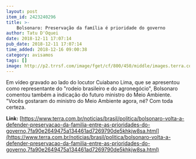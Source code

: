 ```yaml
---
layout: post
item_id: 2423240296
title: >-
    Bolsonaro: Preservação da família é prioridade do governo
author: Tatu D'Oquei
date: 2018-12-11 17:07:14
pub_date: 2018-12-11 17:07:14
time_added: 2018-12-16 09:00:38
category: avisamos
tags: []
image: http://p2.trrsf.com/image/fget/cf/800/450/middle/images.terra.com/2018/12/11/age20181211077.jpg
---
```


Em vídeo gravado ao lado do locutor Cuiabano Lima, que se apresentou como representante do "rodeio brasileiro e do agronegócio", Bolsonaro comentou também a indicação do futuro ministro do Meio Ambiente. "Vocês gostaram do ministro do Meio Ambiente agora, né? Com toda certeza.

**Link:** [https://www.terra.com.br/noticias/brasil/politica/bolsonaro-volta-a-defender-preservacao-da-familia-entre-as-prioridades-do-governo,7fa90e2649475a134461ad7269790de5khkjw8sa.html](https://www.terra.com.br/noticias/brasil/politica/bolsonaro-volta-a-defender-preservacao-da-familia-entre-as-prioridades-do-governo,7fa90e2649475a134461ad7269790de5khkjw8sa.html)

